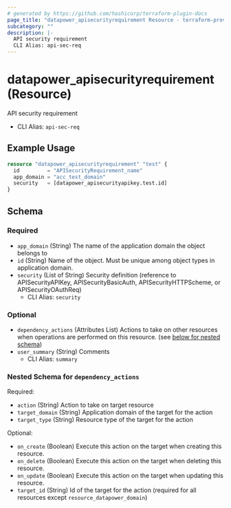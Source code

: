 ```yaml
---
# generated by https://github.com/hashicorp/terraform-plugin-docs
page_title: "datapower_apisecurityrequirement Resource - terraform-provider-datapower"
subcategory: ""
description: |-
  API security requirement
  CLI Alias: api-sec-req
---
```


# datapower_apisecurityrequirement (Resource)

API security requirement
  - CLI Alias: `api-sec-req`

## Example Usage

```terraform
resource "datapower_apisecurityrequirement" "test" {
  id         = "APISecurityRequirement_name"
  app_domain = "acc_test_domain"
  security   = [datapower_apisecurityapikey.test.id]
}
```

<!-- schema generated by tfplugindocs -->
## Schema

### Required

- `app_domain` (String) The name of the application domain the object belongs to
- `id` (String) Name of the object. Must be unique among object types in application domain.
- `security` (List of String) Security definition (reference to APISecurityAPIKey, APISecurityBasicAuth, APISecurityHTTPScheme, or APISecurityOAuthReq)
  - CLI Alias: `security`

### Optional

- `dependency_actions` (Attributes List) Actions to take on other resources when operations are performed on this resource. (see [below for nested schema](#nestedatt--dependency_actions))
- `user_summary` (String) Comments
  - CLI Alias: `summary`

<a id="nestedatt--dependency_actions"></a>
### Nested Schema for `dependency_actions`

Required:

- `action` (String) Action to take on target resource
- `target_domain` (String) Application domain of the target for the action
- `target_type` (String) Resource type of the target for the action

Optional:

- `on_create` (Boolean) Execute this action on the target when creating this resource.
- `on_delete` (Boolean) Execute this action on the target when deleting this resource.
- `on_update` (Boolean) Execute this action on the target when updating this resource.
- `target_id` (String) Id of the target for the action (required for all resources except `resource_datapower_domain`)
